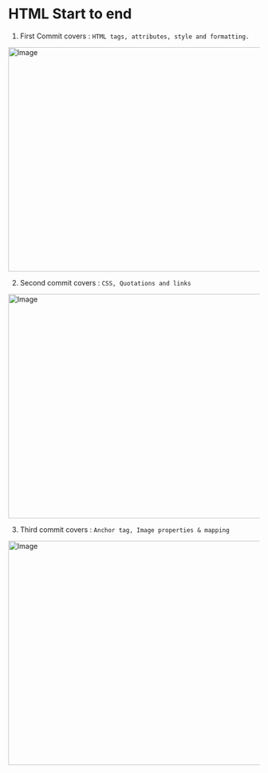 # HTML Start to end

1. First Commit covers : `HTML tags, attributes, style and formatting.`

<img src="https://github.com/ishinu/HTML-Start-to-end/assets/100218218/88b88e4e-9050-47b0-851b-d6176fbbc7cf)https://github.com/ishinu/HTML-Start-to-end/assets/100218218/88b88e4e-9050-47b0-851b-d6176fbbc7cf" alt="Image" width="720" height="450">

2. Second commit covers : `CSS, Quotations and links`

<img src="https://github.com/ishinu/HTML-Start-to-end/assets/100218218/3afbaefa-a124-4024-a636-1b9489bcfbbb" alt="Image" width="720" height="450">

3. Third commit covers : `Anchor tag, Image properties & mapping`

<img src="https://github.com/ishinu/HTML-Start-to-end/assets/100218218/f28c1829-d32a-4b00-8eac-b71e1b690f7c" alt="Image" width="720" height="450">
 
